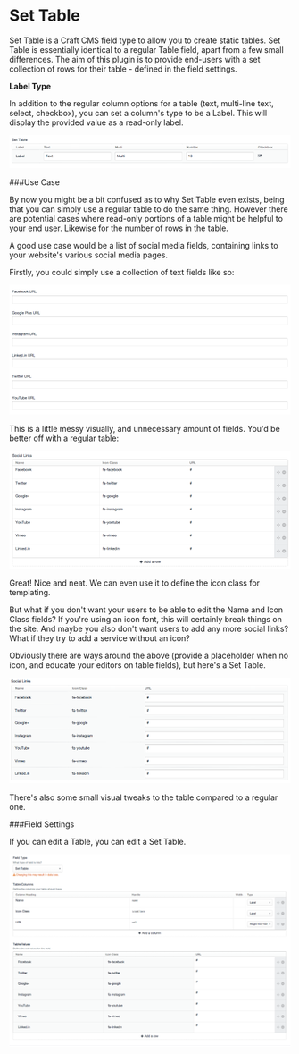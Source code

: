 # Set Table

Set Table is a Craft CMS field type to allow you to create static tables. Set Table is essentially identical to a regular Table field, apart from a few small differences. The aim of this plugin is to provide end-users with a set collection of rows for their table - defined in the field settings.

**Label Type**

In addition to the regular column options for a table (text, multi-line text, select, checkbox), you can set a column's type to be a Label. This will display the provided value as a read-only label.

<img src="https://raw.githubusercontent.com/engram-design/SetTable/master/screenshots/types.png" />

###Use Case

By now you might be a bit confused as to why Set Table even exists, being that you can simply use a regular table to do the same thing. However there are potential cases where read-only portions of a table might be helpful to your end user. Likewise for the number of rows in the table.

A good use case would be a list of social media fields, containing links to your website's various social media pages.

Firstly, you could simply use a collection of text fields like so:

<img src="https://raw.githubusercontent.com/engram-design/SetTable/master/screenshots/before.png" />

This is a little messy visually, and unnecessary amount of fields. You'd be better off with a regular table:

<img src="https://raw.githubusercontent.com/engram-design/SetTable/master/screenshots/table.png" />

Great! Nice and neat. We can even use it to define the icon class for templating.

But what if you don't want your users to be able to edit the Name and Icon Class fields? If you're using an icon font, this will certainly break things on the site. And maybe you also don't want users to add any more social links? What if they try to add a service without an icon?

Obviously there are ways around the above (provide a placeholder when no icon, and educate your editors on table fields), but here's a Set Table.

<img src="https://raw.githubusercontent.com/engram-design/SetTable/master/screenshots/after.png" />

There's also some small visual tweaks to the table compared to a regular one.

###Field Settings

If you can edit a Table, you can edit a Set Table.

<img src="https://raw.githubusercontent.com/engram-design/SetTable/master/screenshots/settings.png" />
